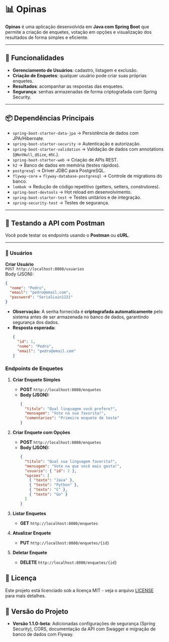 # 📊 Opinas

**Opinas** é uma aplicação desenvolvida em **Java com Spring Boot** que permite a criação de enquetes, votação em opções e visualização dos resultados de forma simples e eficiente.

---

## 🚀 Funcionalidades

- **Gerenciamento de Usuários**: cadastro, listagem e exclusão.  
- **Criação de Enquetes**: qualquer usuário pode criar suas próprias enquetes.    
- **Resultados**: acompanhar as respostas das enquetes.  
- **Segurança**: senhas armazenadas de forma criptografada com Spring Security.  

---

## 📦 Dependências Principais

- `spring-boot-starter-data-jpa` → Persistência de dados com JPA/Hibernate.  
- `spring-boot-starter-security` → Autenticação e autorização.  
- `spring-boot-starter-validation` → Validação de dados com annotations (`@NotNull`, `@Size`, etc.).  
- `spring-boot-starter-web` → Criação de APIs REST.  
- `h2` → Banco de dados em memória (testes rápidos).  
- `postgresql` → Driver JDBC para PostgreSQL.  
- `flyway-core` + `flyway-database-postgresql` → Controle de migrations do banco.  
- `lombok` → Redução de código repetitivo (getters, setters, construtores).  
- `spring-boot-devtools` → Hot reload em desenvolvimento.  
- `spring-boot-starter-test` → Testes unitários e de integração.  
- `spring-security-test` → Testes de segurança.  

---

## 🧪 Testando a API com Postman

Você pode testar os endpoints usando o **Postman** ou **cURL**.

---

### 🔹 Usuários

**Criar Usuário**  
`POST http://localhost:8080/usuarios`  
Body (JSON):  
```json
{
  "nome": "Pedro",
  "email": "pedro@email.com",
  "password": "SerialLain1221"
}

```
   - **Observação:** A senha fornecida é **criptografada automaticamente** pelo sistema antes de ser armazenada no banco de dados, garantindo segurança dos dados.
   - **Resposta esperada:**  
     ```json
     {
       "id": 1,
       "nome": "Pedro",
       "email": "pedro@email.com"
     }
     ```

### Endpoints de Enquetes

1. **Criar Enquete Simples**  
   - **POST** `http://localhost:8080/enquetes`  
   - **Body (JSON):**
     ```json
     {
       "titulo": "Qual linguagem você prefere?",
       "mensagem": "Vote na sua favorita!",
       "comentarios": "Primeira enquete de teste"
     }
     ```

2. **Criar Enquete com Opções**  
   - **POST** `http://localhost:8080/enquetes`  
   - **Body (JSON):**
     ```json
     {
       "titulo": "Qual sua linguagem favorita?",
       "mensagem": "Vote na que você mais gosta!",
       "usuario": { "id": 2 },
       "opcoes": [
         { "texto": "Java" },
         { "texto": "Python" },
         { "texto": "C" },
         { "texto": "Go" }
       ]
     }
     ```

3. **Listar Enquetes**  
   - **GET** `http://localhost:8080/enquetes`

4. **Atualizar Enquete**  
   - **PUT** `http://localhost:8080/enquetes/{id}`

5. **Deletar Enquete**  
   - **DELETE** `http://localhost:8080/enquetes/{id}`
  
## 📜 Licença
Este projeto está licenciado sob a licença MIT - veja o arquivo [LICENSE](LICENSE) para mais detalhes.

## 📝 Versão do Projeto

- **Versão 1.1.0-beta**: Adicionadas configurações de segurança (Spring Security), CORS, documentação da API com Swagger e migração de banco de dados com Flyway.

